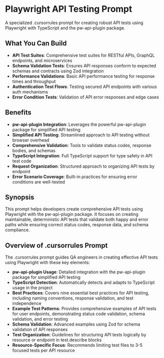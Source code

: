 # Playwright API Testing Prompt

A specialized .cursorrules prompt for creating robust API tests using Playwright with TypeScript and the pw-api-plugin package.

## What You Can Build

- **API Test Suites**: Comprehensive test suites for RESTful APIs, GraphQL endpoints, and microservices
- **Schema Validation Tests**: Ensures API responses conform to expected schemas and contracts using Zod integration
- **Performance Validations**: Basic API performance testing for response times and throughput
- **Authentication Test Flows**: Testing secured API endpoints with various auth mechanisms
- **Error Condition Tests**: Validation of API error responses and edge cases

## Benefits

- **pw-api-plugin Integration**: Leverages the powerful pw-api-plugin package for simplified API testing
- **Simplified API Testing**: Streamlined approach to API testing without browser overhead
- **Comprehensive Validation**: Tools to validate status codes, response bodies, and schemas
- **TypeScript Integration**: Full TypeScript support for type safety in API test code
- **Request Organization**: Structured approach to organizing API tests by endpoint
- **Error Scenario Coverage**: Built-in practices for ensuring error conditions are well-tested

## Synopsis

This prompt helps developers create comprehensive API tests using Playwright with the pw-api-plugin package. It focuses on creating maintainable, deterministic API tests that validate both happy and error paths while ensuring correct status codes, response data, and schema compliance.

## Overview of .cursorrules Prompt

The .cursorrules prompt guides QA engineers in creating effective API tests using Playwright with these key elements:

- **pw-api-plugin Usage**: Detailed integration with the pw-api-plugin package for simplified API testing
- **TypeScript Detection**: Automatically detects and adapts to TypeScript usage in the project
- **Best Practices**: Covers nine essential best practices for API testing, including naming conventions, response validation, and test independence
- **Example Test Patterns**: Provides comprehensive examples of API tests for user endpoints, demonstrating status code validation, schema validation, and error testing
- **Schema Validation**: Advanced examples using Zod for schema validation of API responses
- **Test Organization**: Guidelines for structuring API tests logically by resource or endpoint in test.describe blocks
- **Resource-Specific Focus**: Recommends limiting test files to 3-5 focused tests per API resource
